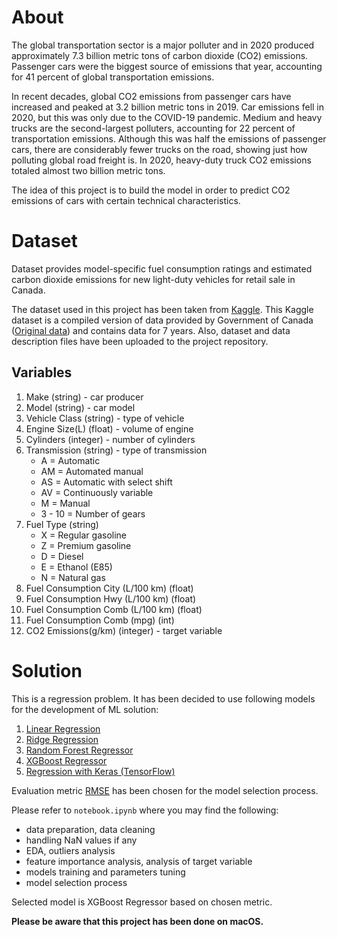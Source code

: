 # About

The global transportation sector is a major polluter and in 2020 produced approximately 7.3 billion metric tons of carbon dioxide (CO2) emissions. Passenger cars were the biggest source of emissions that year, accounting for 41 percent of global transportation emissions.

In recent decades, global CO2 emissions from passenger cars have increased and peaked at 3.2 billion metric tons in 2019. Car emissions fell in 2020, but this was only due to the COVID-19 pandemic. Medium and heavy trucks are the second-largest polluters, accounting for 22 percent of transportation emissions. Although this was half the emissions of passenger cars, there are considerably fewer trucks on the road, showing just how polluting global road freight is. In 2020, heavy-duty truck CO2 emissions totaled almost two billion metric tons.

The idea of this project is to build the model in order to predict CO2 emissions of cars with certain technical characteristics.

# Dataset

Dataset provides model-specific fuel consumption ratings and estimated carbon dioxide emissions for new light-duty vehicles for retail sale in Canada.

The dataset used in this project has been taken from [Kaggle](https://www.kaggle.com/debajyotipodder/co2-emission-by-vehicles?select=CO2+Emissions_Canada.csv). This Kaggle dataset is a compiled version of data provided by Government of Canada ([Original data](https://open.canada.ca/data/en/dataset/98f1a129-f628-4ce4-b24d-6f16bf24dd64#wb-auto-6)) and contains data for 7 years. Also, dataset and data description files have been uploaded to the project repository.

## Variables

<ol>
  <li>Make (string) - car producer</li>
  <li>Model (string) - car model</li>
  <li>Vehicle Class (string) - type of vehicle</li>
  <li>Engine Size(L) (float) - volume of engine</li>
  <li>Cylinders (integer) - number of cylinders</li>
  <li>Transmission (string) - type of transmission
    <ul>
      <li>A = Automatic</li>
      <li>AM = Automated manual</li>
      <li>AS = Automatic with select shift</li>
      <li>AV = Continuously variable</li>
      <li>M = Manual</li>
      <li>3 - 10 = Number of gears</li>
    </ul>
  </li>
  <li>Fuel Type (string)
    <ul>
      <li>X = Regular gasoline</li>
      <li>Z = Premium gasoline</li>
      <li>D = Diesel</li>
      <li>E = Ethanol (E85)</li>
      <li>N = Natural gas</li>
    </ul>
  </li>
  <li>Fuel Consumption City (L/100 km) (float)</li>
  <li>Fuel Consumption Hwy (L/100 km) (float)</li>
  <li>Fuel Consumption Comb (L/100 km) (float)</li>
  <li>Fuel Consumption Comb (mpg) (int)</li>
  <li>CO2 Emissions(g/km) (integer) - target variable</li>
</ol>

# Solution

This is a regression problem. It has been decided to use following models for the development of ML solution:

1. [Linear Regression](https://scikit-learn.org/stable/modules/generated/sklearn.linear_model.LinearRegression.html)</li>
2. [Ridge Regression](https://scikit-learn.org/stable/modules/generated/sklearn.linear_model.Ridge.html)
3. [Random Forest Regressor](https://scikit-learn.org/stable/modules/generated/sklearn.ensemble.RandomForestRegressor.html)
4. [XGBoost Regressor](https://xgboost.readthedocs.io/en/latest/python/python_api.html?highlight=regression#xgboost.XGBRFRegressor)
5. [Regression with Keras (TensorFlow)](https://www.tensorflow.org/api_docs)

Evaluation metric [RMSE](https://scikit-learn.org/stable/modules/generated/sklearn.metrics.mean_squared_error.html) has been chosen for the model selection process.

Please refer to `notebook.ipynb` where you may find the following:

- data preparation, data cleaning
- handling NaN values if any
- EDA, outliers analysis
- feature importance analysis, analysis of target variable
- models training and parameters tuning
- model selection process

Selected model is XGBoost Regressor based on chosen metric.

**Please be aware that this project has been done on macOS.**
